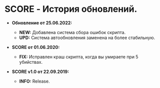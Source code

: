 # SCORE - История обновлений.
* **Обновление от 25.06.2022:**
  * **NEW:** Добавлена система сбора ошибок скрипта.
  * **UPD:** Система автообновления заменена на более стабильную.

* **SCORE от 01.06.2020:** 
  * **FIX:** Исправлен краш скрипта, когда вы умираете при 5 убийствах.

* **SCORE v1.0 от 22.09.2019:** 
  * **INFO:** Release.
